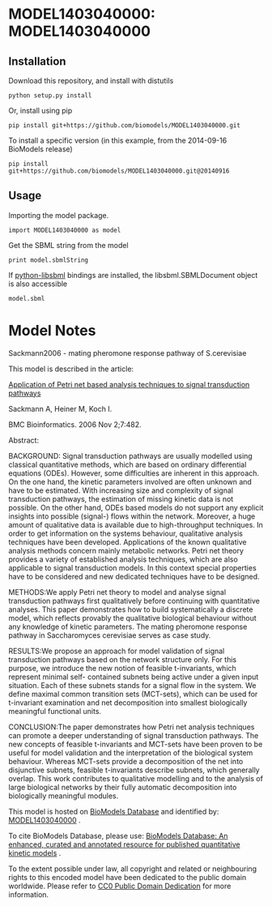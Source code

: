 # MODEL1403040000: MODEL1403040000

## Installation

Download this repository, and install with distutils

`python setup.py install`

Or, install using pip

`pip install git+https://github.com/biomodels/MODEL1403040000.git`

To install a specific version (in this example, from the 2014-09-16 BioModels release)

`pip install git+https://github.com/biomodels/MODEL1403040000.git@20140916`

## Usage

Importing the model package.

`import MODEL1403040000 as model`

Get the SBML string from the model

`print model.sbmlString`

If [python-libsbml](https://pypi.python.org/pypi/python-libsbml) bindings are
installed, the libsbml.SBMLDocument object is also accessible

`model.sbml`


# Model Notes


Sackmann2006 - mating pheromone response pathway of S.cerevisiae

This model is described in the article:

[Application of Petri net based analysis techniques to signal transduction
pathways](http://identifiers.org/pubmed/17081284)

Sackmann A, Heiner M, Koch I.

BMC Bioinformatics. 2006 Nov 2;7:482.

Abstract:

BACKGROUND: Signal transduction pathways are usually modelled using classical
quantitative methods, which are based on ordinary differential equations
(ODEs). However, some difficulties are inherent in this approach. On the one
hand, the kinetic parameters involved are often unknown and have to be
estimated. With increasing size and complexity of signal transduction
pathways, the estimation of missing kinetic data is not possible. On the other
hand, ODEs based models do not support any explicit insights into possible
(signal-) flows within the network. Moreover, a huge amount of qualitative
data is available due to high-throughput techniques. In order to get
information on the systems behaviour, qualitative analysis techniques have
been developed. Applications of the known qualitative analysis methods concern
mainly metabolic networks. Petri net theory provides a variety of established
analysis techniques, which are also applicable to signal transduction models.
In this context special properties have to be considered and new dedicated
techniques have to be designed.

METHODS:We apply Petri net theory to model and analyse signal transduction
pathways first qualitatively before continuing with quantitative analyses.
This paper demonstrates how to build systematically a discrete model, which
reflects provably the qualitative biological behaviour without any knowledge
of kinetic parameters. The mating pheromone response pathway in Saccharomyces
cerevisiae serves as case study.

RESULTS:We propose an approach for model validation of signal transduction
pathways based on the network structure only. For this purpose, we introduce
the new notion of feasible t-invariants, which represent minimal self-
contained subnets being active under a given input situation. Each of these
subnets stands for a signal flow in the system. We define maximal common
transition sets (MCT-sets), which can be used for t-invariant examination and
net decomposition into smallest biologically meaningful functional units.

CONCLUSION:The paper demonstrates how Petri net analysis techniques can
promote a deeper understanding of signal transduction pathways. The new
concepts of feasible t-invariants and MCT-sets have been proven to be useful
for model validation and the interpretation of the biological system
behaviour. Whereas MCT-sets provide a decomposition of the net into
disjunctive subnets, feasible t-invariants describe subnets, which generally
overlap. This work contributes to qualitative modelling and to the analysis of
large biological networks by their fully automatic decomposition into
biologically meaningful modules.

This model is hosted on [BioModels Database](http://www.ebi.ac.uk/biomodels/)
and identified by:
[MODEL1403040000](http://identifiers.org/biomodels.db/MODEL1403040000) .

To cite BioModels Database, please use: [BioModels Database: An enhanced,
curated and annotated resource for published quantitative kinetic
models](http://identifiers.org/pubmed/20587024) .

To the extent possible under law, all copyright and related or neighbouring
rights to this encoded model have been dedicated to the public domain
worldwide. Please refer to [CC0 Public Domain
Dedication](http://creativecommons.org/publicdomain/zero/1.0/) for more
information.


